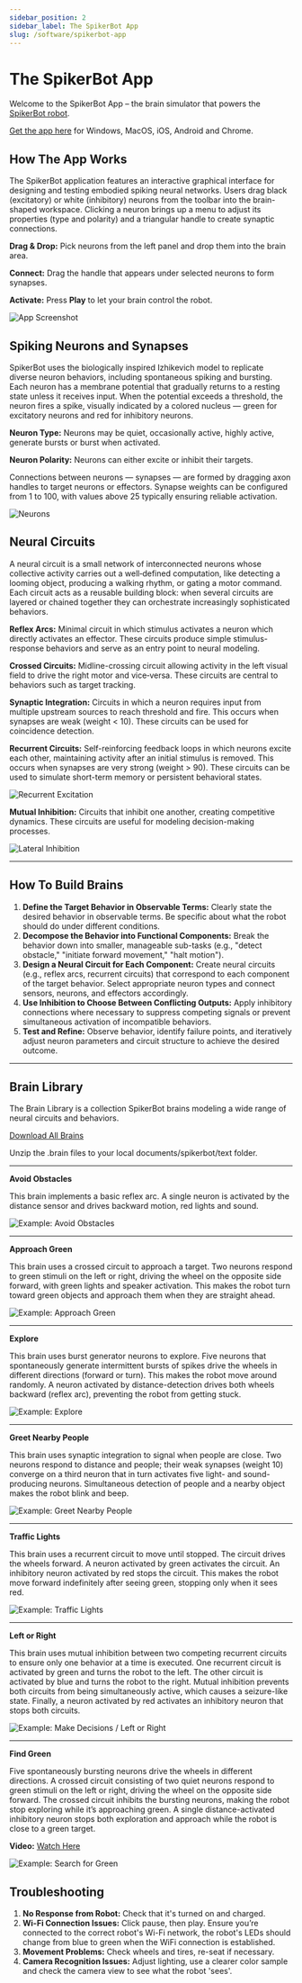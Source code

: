 ```yaml
---
sidebar_position: 2
sidebar_label: The SpikerBot App
slug: /software/spikerbot-app
---
```


# The SpikerBot App

Welcome to the SpikerBot App – the brain simulator that powers the [SpikerBot robot](../../../neuroengineering/pre-release/spikerbot/index.md).

[Get the app here](https://robot.backyardbrains.com) for Windows, MacOS, iOS, Android and Chrome.

## How The App Works

The SpikerBot application features an interactive graphical interface for designing and testing embodied spiking neural networks. Users drag black (excitatory) or white (inhibitory) neurons from the toolbar into the brain-shaped workspace. Clicking a neuron brings up a menu to adjust its properties (type and polarity) and a triangular handle to create synaptic connections.

**Drag & Drop:** Pick neurons from the left panel and drop them into the brain area.

**Connect:** Drag the handle that appears under selected neurons to form synapses.

**Activate:** Press **Play** to let your brain control the robot.

![App Screenshot](screenshot1.png)

## Spiking Neurons and Synapses

SpikerBot uses the biologically inspired Izhikevich model to replicate diverse neuron behaviors, including spontaneous spiking and bursting. Each neuron has a membrane potential that gradually returns to a resting state unless it receives input. When the potential exceeds a threshold, the neuron fires a spike, visually indicated by a colored nucleus — green for excitatory neurons and red for inhibitory neurons.

**Neuron Type:** Neurons may be quiet, occasionally active, highly active, generate bursts or burst when activated.

**Neuron Polarity:** Neurons can either excite or inhibit their targets.

Connections between neurons — synapses — are formed by dragging axon handles to target neurons or effectors. Synapse weights can be configured from 1 to 100, with values above 25 typically ensuring reliable activation.

![Neurons](neurons.png) 

## Neural Circuits

A neural circuit is a small network of interconnected neurons whose collective activity carries out a well‑defined computation, like detecting a looming object, producing a walking rhythm, or gating a motor command. Each circuit acts as a reusable building block: when several circuits are layered or chained together they can orchestrate increasingly sophisticated behaviors. 

**Reflex Arcs:** Minimal circuit in which stimulus activates a neuron which directly activates an effector. These circuits produce simple stimulus-response behaviors and serve as an entry point to neural modeling.

**Crossed Circuits:** Midline-crossing circuit allowing activity in the left visual field to drive the right motor and vice‑versa. These circuits are central to behaviors such as target tracking.

**Synaptic Integration:** Circuits in which a neuron requires input from multiple upstream sources to reach threshold and fire. This occurs when synapses are weak (weight < 10). These circuits can be used for coincidence detection.

**Recurrent Circuits:** Self-reinforcing feedback loops in which neurons excite each other, maintaining activity after an initial stimulus is removed. This occurs when synapses are very strong (weight > 90). These circuits can be used to simulate short-term memory or persistent behavioral states.

![Recurrent Excitation](circuit1.png)

**Mutual Inhibition:** Circuits that inhibit one another, creating competitive dynamics. These circuits are useful for modeling decision-making processes.

![Lateral Inhibition](circuit2.png)

---

## How To Build Brains

1. **Define the Target Behavior in Observable Terms:** Clearly state the desired behavior in observable terms. Be specific about what the robot should do under different conditions.
2. **Decompose the Behavior into Functional Components:** Break the behavior down into smaller, manageable sub-tasks (e.g., "detect obstacle," "initiate forward movement," "halt motion").
3. **Design a Neural Circuit for Each Component:** Create neural circuits (e.g., reflex arcs, recurrent circuits) that correspond to each component of the target behavior. Select appropriate neuron types and connect sensors, neurons, and effectors accordingly.
4. **Use Inhibition to Choose Between Conflicting Outputs:** Apply inhibitory connections where necessary to suppress competing signals or prevent simultaneous activation of incompatible behaviors.
5. **Test and Refine:** Observe behavior, identify failure points, and iteratively adjust neuron parameters and circuit structure to achieve the desired outcome.

---

## Brain Library

The Brain Library is a collection SpikerBot brains modeling a wide range of neural circuits and behaviors.

[Download All Brains](https://github.com/BackyardBrains/docs.backyardbrains.com/blob/main/docs/Software/Pre-Release/SpikerBot/static/brains/AllBrains.zip)

Unzip the .brain files to your local documents/spikerbot/text folder.

---

**Avoid Obstacles**

This brain implements a basic reflex arc. A single neuron is activated by the distance sensor and drives backward motion, red lights and sound.

![Example: Avoid Obstacles](brain1.png)

---

**Approach Green**

This brain uses a crossed circuit to approach a target. Two neurons respond to green stimuli on the left or right, driving the wheel on the opposite side forward, with green lights and speaker activation. This makes the robot turn toward green objects and approach them when they are straight ahead.

![Example: Approach Green](brain2.png)  

---

**Explore**

This brain uses burst generator neurons to explore. Five neurons that spontaneously generate intermittent bursts of spikes drive the wheels in different directions (forward or turn). This makes the robot move around randomly. A neuron activated by distance-detection drives both wheels backward (reflex arc), preventing the robot from getting stuck.

![Example: Explore](brain3.png)

---

**Greet Nearby People**

This brain uses synaptic integration to signal when people are close. Two neurons respond to distance and people; their weak synapses (weight 10) converge on a third neuron that in turn activates five light- and sound-producing neurons. Simultaneous detection of people and a nearby object makes the robot blink and beep.

![Example: Greet Nearby People](brain4.png)  

---

**Traffic Lights**

This brain uses a recurrent circuit to move until stopped. The circuit drives the wheels forward. A neuron activated by green activates the circuit. An inhibitory neuron activated by red stops the circuit. This makes the robot move forward indefinitely after seeing green, stopping only when it sees red.

![Example: Traffic Lights](brain5.png)  

---

**Left or Right**

This brain uses mutual inhibition between two competing recurrent circuits to ensure only one behavior at a time is executed. One recurrent circuit is activated by green and turns the robot to the left. The other circuit is activated by blue and turns the robot to the right. Mutual inhibition prevents both circuits from being simultaneously active, which causes a seizure-like state. Finally, a neuron activated by red activates an inhibitory neuron that stops both circuits.

![Example: Make Decisions / Left or Right](brain6.png)  

---

**Find Green** 

Five spontaneously bursting neurons drive the wheels in different directions. A crossed circuit consisting of two quiet neurons respond to green stimuli on the left or right, driving the wheel on the opposite side forward. The crossed circuit inhibits the bursting neurons, making the robot stop exploring while it’s approaching green. A single distance-activated inhibitory neuron stops both exploration and approach while the robot is close to a green target.

**Video:** [Watch Here](https://youtu.be/RObP80CZoho)

![Example: Search for Green](brain7.png)

## Troubleshooting ##

1. **No Response from Robot:** Check that it's turned on and charged.
2. **Wi-Fi Connection Issues:** Click pause, then play. Ensure you’re connected to the correct robot's Wi-Fi network, the robot's LEDs should change from blue to green when the WiFi connection is established.
3. **Movement Problems:** Check wheels and tires, re-seat if necessary.
4. **Camera Recognition Issues:** Adjust lighting, use a clearer color sample and check the camera view to see what the robot 'sees'.